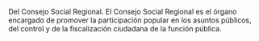 Del Consejo Social Regional. El Consejo Social Regional es el órgano encargado de promover la participación popular en los asuntos públicos, del control y de la fiscalización ciudadana de la función pública.

